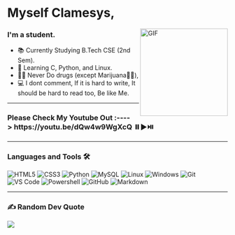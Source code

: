# Myself Clamesys,
<img align="right" alt="GIF" height="200px" src="https://media.tenor.com/images/97af7d2863bf926e2de6e202bd58d03e/tenor.gif" />

### I'm a student.
- 📚 Currently Studying B.Tech CSE (2nd Sem).
- 📙 Learning C, Python, and Linux.
- 💪🏼 Never Do drugs (except Marijuana🌿🚬),
- 💻 I dont comment, If it is hard to write, It should be hard to read too, Be like Me.
---
<h3 align="left">Please Check My Youtube Out :----> https://youtu.be/dQw4w9WgXcQ ⏸️▶️⏯️</h3>

---
### Languages and Tools 🛠 

![HTML5](https://img.shields.io/badge/-HTML5-%23E44D27?style=flat-square&logo=html5&logoColor=ffffff)
![CSS3](https://img.shields.io/badge/-CSS3-%231572B6?style=flat-square&logo=css3)
![Python](http://img.shields.io/badge/-Python-3776AB?style=flat-square&logo=python&logoColor=ffffff)
![MySQL](https://img.shields.io/badge/-MySQL-4479A1?style=flat-square&logo=mysql&logoColor=ffffff)
![Linux](https://img.shields.io/badge/-Linux-FCC624?style=flat-square&logo=linux&logoColor=ffffff)
![Windows](http://img.shields.io/badge/-Windows-0078D6?style=flat-square&logo=windows&logoColor=ffffff)
![Git](https://img.shields.io/badge/-Git-%23F05032?style=flat-square&logo=git&logoColor=%23ffffff)
![VS Code](http://img.shields.io/badge/-VS%20Code-007ACC?style=flat-square&logo=visual-studio-code&logoColor=ffffff)
![Powershell](http://img.shields.io/badge/-Powershell-5391FE?style=flat-square&logo=powershell&logoColor=ffffff)
![GitHub](https://img.shields.io/badge/-GitHub-181717?style=flat-square&logo=github)
![Markdown](https://img.shields.io/badge/-Markdown-000000?style=flat-square&logo=markdown)
<br/>

---
### ✍️ Random Dev Quote
![](https://quotes-github-readme.vercel.app/api?type=horizontal&theme=tokyonight)
